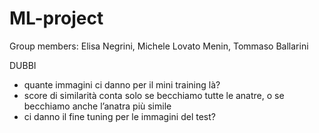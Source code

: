 # ML-project

Group members: Elisa Negrini, Michele Lovato Menin, Tommaso Ballarini

DUBBI 

- quante immagini ci danno per il mini training là?
- score di similarità conta solo se becchiamo tutte le anatre, o se becchiamo anche l’anatra più simile
- ci danno il fine tuning per le immagini del test?

